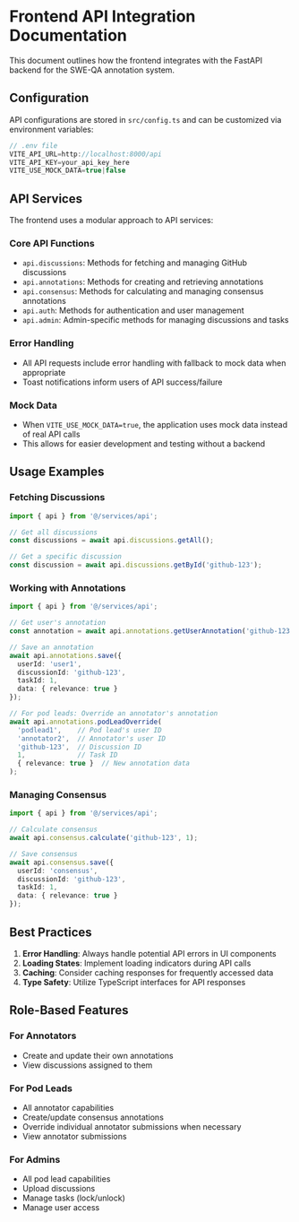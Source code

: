 
# Frontend API Integration Documentation

This document outlines how the frontend integrates with the FastAPI backend for the SWE-QA annotation system.

## Configuration

API configurations are stored in `src/config.ts` and can be customized via environment variables:

```typescript
// .env file
VITE_API_URL=http://localhost:8000/api
VITE_API_KEY=your_api_key_here
VITE_USE_MOCK_DATA=true|false
```

## API Services

The frontend uses a modular approach to API services:

### Core API Functions

- `api.discussions`: Methods for fetching and managing GitHub discussions
- `api.annotations`: Methods for creating and retrieving annotations
- `api.consensus`: Methods for calculating and managing consensus annotations
- `api.auth`: Methods for authentication and user management
- `api.admin`: Admin-specific methods for managing discussions and tasks

### Error Handling

- All API requests include error handling with fallback to mock data when appropriate
- Toast notifications inform users of API success/failure

### Mock Data

- When `VITE_USE_MOCK_DATA=true`, the application uses mock data instead of real API calls
- This allows for easier development and testing without a backend

## Usage Examples

### Fetching Discussions

```typescript
import { api } from '@/services/api';

// Get all discussions
const discussions = await api.discussions.getAll();

// Get a specific discussion
const discussion = await api.discussions.getById('github-123');
```

### Working with Annotations

```typescript
import { api } from '@/services/api';

// Get user's annotation
const annotation = await api.annotations.getUserAnnotation('github-123', 'user1', 1);

// Save an annotation
await api.annotations.save({
  userId: 'user1',
  discussionId: 'github-123',
  taskId: 1,
  data: { relevance: true }
});

// For pod leads: Override an annotator's annotation
await api.annotations.podLeadOverride(
  'podlead1',    // Pod lead's user ID
  'annotator2',  // Annotator's user ID
  'github-123',  // Discussion ID
  1,             // Task ID
  { relevance: true }  // New annotation data
);
```

### Managing Consensus

```typescript
import { api } from '@/services/api';

// Calculate consensus
await api.consensus.calculate('github-123', 1);

// Save consensus
await api.consensus.save({
  userId: 'consensus',
  discussionId: 'github-123',
  taskId: 1,
  data: { relevance: true }
});
```

## Best Practices

1. **Error Handling**: Always handle potential API errors in UI components
2. **Loading States**: Implement loading indicators during API calls
3. **Caching**: Consider caching responses for frequently accessed data
4. **Type Safety**: Utilize TypeScript interfaces for API responses

## Role-Based Features

### For Annotators
- Create and update their own annotations
- View discussions assigned to them

### For Pod Leads
- All annotator capabilities
- Create/update consensus annotations
- Override individual annotator submissions when necessary
- View annotator submissions

### For Admins
- All pod lead capabilities
- Upload discussions
- Manage tasks (lock/unlock)
- Manage user access
